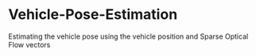 # Vehicle-Pose-Estimation
Estimating the vehicle pose using the vehicle position and Sparse Optical Flow vectors
